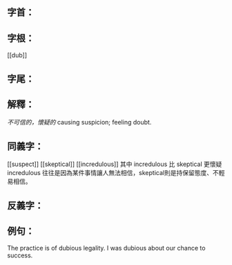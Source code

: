 
## 字首：

## 字根：
[[dub]]

## 字尾：


## 解釋：
*不可信的，懷疑的*
causing suspicion; feeling doubt.

## 同義字：
[[suspect]]
[[skeptical]]
[[incredulous]]
其中 incredulous 比 skeptical 更懷疑
incredulous 往往是因為某件事情讓人無法相信，skeptical則是持保留態度、不輕易相信。

## 反義字：

## 例句：
The practice is of dubious legality.
I was dubious about our chance to success.

